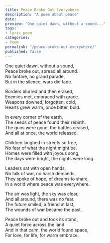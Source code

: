 ```yaml
---
title: Peace Broke Out Everywhere
description: "A poem about peace"
date: 
preview: "One quiet dawn, without a sound..."
tags:
- lyric poem
categories:
- Poem
permalink: "/peace-broke-out-everywhere/"
published: false
---
```

One quiet dawn, without a sound,  
Peace broke out, spread all around.  
No fanfare, no grand parade,  
But in the silence, wars did fade.

Borders blurred and then erased,  
Enemies met, embraced with grace.  
Weapons downed, forgotten, cold,  
Hearts grew warm, once bitter, bold.

In every corner of the earth,  
The seeds of peace found their rebirth.  
The guns were gone, the battles ceased,  
And all at once, the world released.

Children laughed in streets so free,  
No fear of what the night might be.  
Homes were filled with joyous song,  
The days were bright, the nights were long.

Leaders sat with open hands,  
No talk of war, no harsh demands.  
They spoke of hope, of dreams to share,  
In a world where peace was everywhere.

The air was light, the sky was clear,  
And all around, there was no fear.  
The future smiled, a friend at last,  
The wounds of war became the past.

Peace broke out and took its stand,  
A quiet force across the land.  
And in that calm, the world found space,  
For love, for life, for warm embrace.